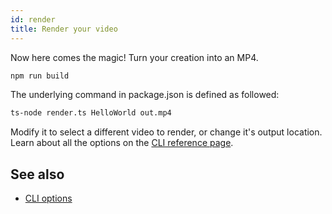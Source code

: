 ```yaml
---
id: render
title: Render your video
---
```


Now here comes the magic! Turn your creation into an MP4.

```bash
npm run build
```

The underlying command in package.json is defined as followed:

```bash
ts-node render.ts HelloWorld out.mp4
```

Modify it to select a different video to render, or change it's output location.
Learn about all the options on the [CLI reference page](cli).

## See also

- [CLI options](cli)
